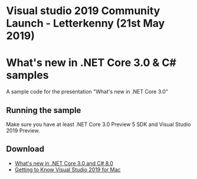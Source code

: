 # Visual studio 2019 Community Launch - Letterkenny (21st May 2019)

# What's new in .NET Core 3.0 & C# samples

A sample code for the presentation "What's new in .NET Core 3.0"

## Running the sample

Make sure you have at least .NET Core 3.0 Preview 5 SDK and Visual Studio 2019 Preview.

## Download

- [What's new in .NET Core 3.0 and C# 8.0](slides/VS2019-Launch-CS80.pptx)
- [Getting to Know Visual Studio 2019 for Mac](slides/VS2019-Launch-VSMac.pptx)
